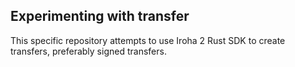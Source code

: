 
## Experimenting with transfer
This specific repository attempts to use Iroha 2 Rust SDK to create transfers, preferably signed transfers.
